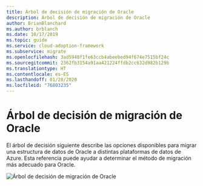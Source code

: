 ```yaml
---
title: Árbol de decisión de migración de Oracle
description: Árbol de decisión de migración de Oracle
author: BrianBlanchard
ms.author: brblanch
ms.date: 10/17/2019
ms.topic: guide
ms.service: cloud-adoption-framework
ms.subservice: migrate
ms.openlocfilehash: 3ad5948f1fe63ccb4abeebed94f674e7515bf24c
ms.sourcegitcommit: 2362fb3154a91aa421224ffdb2cc632d982b129b
ms.translationtype: HT
ms.contentlocale: es-ES
ms.lasthandoff: 01/28/2020
ms.locfileid: "76803235"
---
```

# <a name="oracle-migration-decision-tree"></a>Árbol de decisión de migración de Oracle

El árbol de decisión siguiente describe las opciones disponibles para migrar una estructura de datos de Oracle a distintas plataformas de datos de Azure. Esta referencia puede ayudar a determinar el método de migración más adecuado para Oracle.

![Árbol de decisión de migración de Oracle](../../_images/innovate/considerations/oracle-migration-decision-tree.png)
